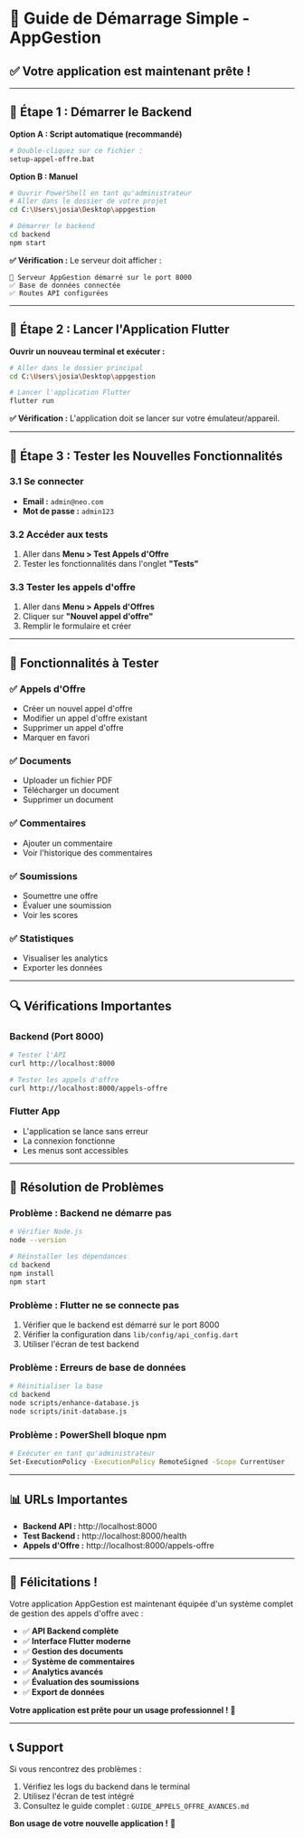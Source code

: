 # 🚀 Guide de Démarrage Simple - AppGestion

## ✅ **Votre application est maintenant prête !**

---

## 🔧 **Étape 1 : Démarrer le Backend**

**Option A : Script automatique (recommandé)**
```bash
# Double-cliquez sur ce fichier :
setup-appel-offre.bat
```

**Option B : Manuel**
```bash
# Ouvrir PowerShell en tant qu'administrateur
# Aller dans le dossier de votre projet
cd C:\Users\josia\Desktop\appgestion

# Démarrer le backend
cd backend
npm start
```

**✅ Vérification :** Le serveur doit afficher :
```
🚀 Serveur AppGestion démarré sur le port 8000
✅ Base de données connectée
✅ Routes API configurées
```

---

## 📱 **Étape 2 : Lancer l'Application Flutter**

**Ouvrir un nouveau terminal et exécuter :**
```bash
# Aller dans le dossier principal
cd C:\Users\josia\Desktop\appgestion

# Lancer l'application Flutter
flutter run
```

**✅ Vérification :** L'application doit se lancer sur votre émulateur/appareil.

---

## 🧪 **Étape 3 : Tester les Nouvelles Fonctionnalités**

### **3.1 Se connecter**
- **Email :** `admin@neo.com`
- **Mot de passe :** `admin123`

### **3.2 Accéder aux tests**
1. Aller dans **Menu > Test Appels d'Offre**
2. Tester les fonctionnalités dans l'onglet **"Tests"**

### **3.3 Tester les appels d'offre**
1. Aller dans **Menu > Appels d'Offres**
2. Cliquer sur **"Nouvel appel d'offre"**
3. Remplir le formulaire et créer

---

## 🎯 **Fonctionnalités à Tester**

### **✅ Appels d'Offre**
- Créer un nouvel appel d'offre
- Modifier un appel d'offre existant
- Supprimer un appel d'offre
- Marquer en favori

### **✅ Documents**
- Uploader un fichier PDF
- Télécharger un document
- Supprimer un document

### **✅ Commentaires**
- Ajouter un commentaire
- Voir l'historique des commentaires

### **✅ Soumissions**
- Soumettre une offre
- Évaluer une soumission
- Voir les scores

### **✅ Statistiques**
- Visualiser les analytics
- Exporter les données

---

## 🔍 **Vérifications Importantes**

### **Backend (Port 8000)**
```bash
# Tester l'API
curl http://localhost:8000

# Tester les appels d'offre
curl http://localhost:8000/appels-offre
```

### **Flutter App**
- L'application se lance sans erreur
- La connexion fonctionne
- Les menus sont accessibles

---

## 🚨 **Résolution de Problèmes**

### **Problème : Backend ne démarre pas**
```bash
# Vérifier Node.js
node --version

# Réinstaller les dépendances
cd backend
npm install
npm start
```

### **Problème : Flutter ne se connecte pas**
1. Vérifier que le backend est démarré sur le port 8000
2. Vérifier la configuration dans `lib/config/api_config.dart`
3. Utiliser l'écran de test backend

### **Problème : Erreurs de base de données**
```bash
# Réinitialiser la base
cd backend
node scripts/enhance-database.js
node scripts/init-database.js
```

### **Problème : PowerShell bloque npm**
```bash
# Exécuter en tant qu'administrateur
Set-ExecutionPolicy -ExecutionPolicy RemoteSigned -Scope CurrentUser
```

---

## 📊 **URLs Importantes**

- **Backend API :** http://localhost:8000
- **Test Backend :** http://localhost:8000/health
- **Appels d'Offre :** http://localhost:8000/appels-offre

---

## 🎉 **Félicitations !**

Votre application AppGestion est maintenant équipée d'un système complet de gestion des appels d'offre avec :

- ✅ **API Backend complète**
- ✅ **Interface Flutter moderne**
- ✅ **Gestion des documents**
- ✅ **Système de commentaires**
- ✅ **Analytics avancés**
- ✅ **Évaluation des soumissions**
- ✅ **Export de données**

**Votre application est prête pour un usage professionnel !** 🚀

---

## 📞 **Support**

Si vous rencontrez des problèmes :
1. Vérifiez les logs du backend dans le terminal
2. Utilisez l'écran de test intégré
3. Consultez le guide complet : `GUIDE_APPELS_OFFRE_AVANCES.md`

**Bon usage de votre nouvelle application !** 🎯
